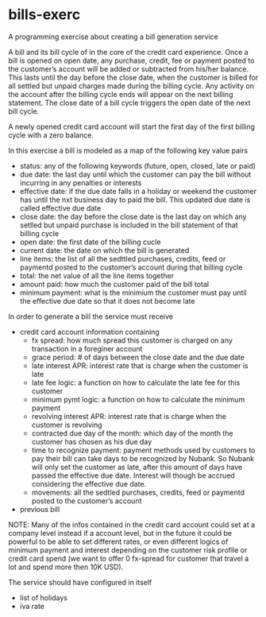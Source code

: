 # bills-exerc
A programming exercise about creating a bill generation service

A bill and its bill cycle of in the core of the credit card experience. Once a bill is opened
on open date, any purchase, credit, fee or payment posted to the customer’s account
will be added or subtracted from his/her balance. This lasts until the day before the close date,
when the customer is billed for all settled but unpaid charges made during the billing cycle.
Any activity on the account after the billing cycle ends will appear on the next billing
statement. The close date of a bill cycle triggers the open date of the next bill cycle.

A newly opened credit card account will start the first day of the first billing cycle
with a zero balance.

In this exercise a bill is modeled as a map of the following key value pairs
- status: any of the following keywords (future, open, closed, late or paid)
- due date: the last day until which the customer can pay the bill without
incurring in any penalties or interests
- effective date: if the due date falls in a holiday or weekend the customer has until
the nxt business day to paid the bill. This updated due date is called effective due date
- close date: the day before the close date is the last day on which any setlled but unpaid
purchase is included in the bill statement of that billing cycle
- open date: the first date of the billing cucle
- current date: the date on which the bill is generated
- line items: the list of all the sedttled purchases, credits, feed or paymentd posted to the
customer’s account during that billing cycle
- total: the net value of all the line items together
- amount paid: how much the customer paid of the bill total
- minimum payment: what is the minimium the customer must pay until the effective due date
so that it does not become late

In order to generate a bill the service must receive
- credit card account information containing
   - fx spread: how much spread this customer is charged on any transaction in a foreginer account
   - grace period: # of days between the close date and the due date
   - late interest APR: interest rate that is charge when the customer is late
   - late fee logic: a function on how to calculate the late fee for this customer
   - minimum pymt logic: a function on how to calculate the minimum payment
   - revolving interest APR: interest rate that is charge when the customer is revolving
   - contracted due day of the month: which day of the month the customer has chosen as his due day
   - time to recognize payment: payment methods used by customers to pay their bill can take days
   to be recognized by Nubank. So Nubank will only set the customer as late, after this amount of
   days have passed the effective due date. Interest will though be accrued considering the effective
   due date.
   - movements: all the sedtled purchases, credits, feed or paymentd posted to the customer’s account
- previous bill

NOTE: Many of the infos contained in the credit card account could set at a company level instead if a
account level, but in the future it could be powerful to be able to set different rates, or even
different logics of minimum payment and interest depending on the customer risk profile or credit
card spend (we want to offer 0 fx-spread for customer that travel a lot and spend more then 10K USD).

The service should have configured in itself
- list of holidays
- iva rate